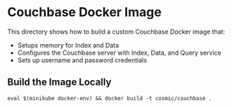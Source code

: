 # Couchbase Docker Image

This directory shows how to build a custom Couchbase Docker image that:

- Setups memory for Index and Data
- Configures the Couchbase server with Index, Data, and Query service
- Sets up username and password credentials

## Build the Image Locally

```console
eval $(minikube docker-env) && docker build -t cosmic/couchbase .
```
